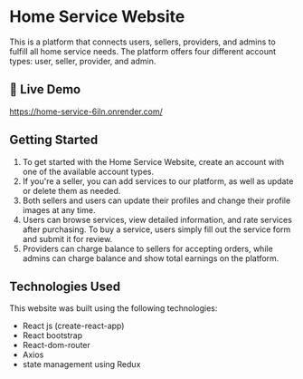 # Home Service Website

This is a platform that connects users, sellers, providers, and admins to fulfill all home service needs. The platform offers four different account types: user, seller, provider, and admin.

## 📌  Live Demo
https://home-service-6iln.onrender.com/

## Getting Started

1. To get started with the Home Service Website, create an account with one of the available account types. 
2. If you're a seller, you can add services to our platform, as well as update or delete them as needed. 
3. Both sellers and users can update their profiles and change their profile images at any time.
4. Users can browse services, view detailed information, and rate services after purchasing. To buy a service, users simply fill out the service form and submit it for review.
5. Providers can charge balance to sellers for accepting orders, while admins can charge balance and show total earnings on the platform.

## Technologies Used

This website was built using the following technologies:
- React js (create-react-app)
- React bootstrap
- React-dom-router
- Axios
- state management using Redux
